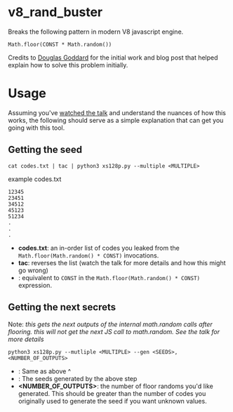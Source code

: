 # v8_rand_buster

Breaks the following pattern in modern V8 javascript engine.

```
Math.floor(CONST * Math.random())
```

Credits to [Douglas Goddard](https://github.com/TACIXAT) for the initial work and blog post that helped explain how to solve this problem initially.

# Usage

Assuming you've [watched the talk](https://www.youtube.com/watch?v=_Iv6fBrcbAM) and understand the nuances of how this works, the following should serve as a simple explanation that can get you going with this tool.

## Getting the seed
```
cat codes.txt | tac | python3 xs128p.py --multiple <MULTIPLE>
```

example codes.txt
```
12345
23451
34512
45123
51234
.
.
.
```

* **codes.txt**: an in-order list of codes you leaked from the `Math.floor(Math.random() * CONST)` invocations.
* **tac**: reverses the list (watch the talk for more details and how this might go wrong)
* **<MULTIPLE>**: equivalent to `CONST` in the `Math.floor(Math.random() * CONST)` expression.

## Getting the next secrets
Note: _this gets the next outputs of the internal math.random calls after flooring. this will not get the next JS call to math.random. See the talk for more details_

```
python3 xs128p.py --mutliple <MULTIPLE> --gen <SEEDS>,<NUMBER_OF_OUTPUTS>
```

* **<MULTIPLE>**: Same as above ^
* **<SEEDS>**: The seeds generated by the above step
* **<NUMBER_OF_OUTPUTS>**: the number of floor randoms you'd like generated. This should be greater than the number of codes you originally used to generate the seed if you want unknown values.
